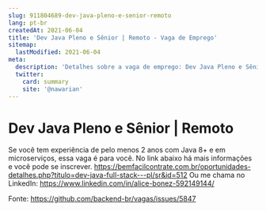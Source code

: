 ```yaml
---
slug: 911804689-dev-java-pleno-e-senior-remoto
lang: pt-br
createdAt: 2021-06-04
title: 'Dev Java Pleno e Sênior | Remoto - Vaga de Emprego'
sitemap:
  lastModified: 2021-06-04
meta:
  description: 'Detalhes sobre a vaga de emprego: Dev Java Pleno e Sênior | Remoto'
  twitter:
    card: summary
    site: '@nawarian'
---
```


# Dev Java Pleno e Sênior | Remoto

Se você tem experiência de pelo menos 2 anos com Java 8+ e em microserviços, essa vaga é para você.
No link abaixo há mais informações e você pode se inscrever.
https://bemfacilcontrate.com.br/oportunidades-detalhes.php?titulo=dev-java-full-stack---pl/sr&id=512
Ou me chama no LinkedIn: https://www.linkedin.com/in/alice-bonez-592149144/



Fonte: https://github.com/backend-br/vagas/issues/5847